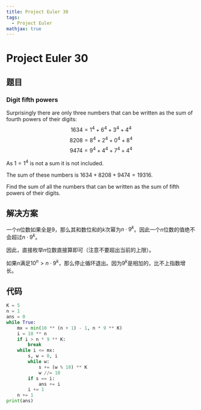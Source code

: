 ```yaml
---
title: Project Euler 30
tags:
  - Project Euler
mathjax: true
---
```

<escape><!-- more --></escape>

# Project Euler 30
## 题目
### Digit fifth powers
Surprisingly there are only three numbers that can be written as the sum of fourth powers of their digits:
$$1634=1^4+6^4+3^4+4^4$$
$$8208=8^4+2^4+0^4+8^4$$
$$9474=9^4+4^4+7^4+4^4$$

As $1 = 1^4$ is not a sum it is not included.

The sum of these numbers is $1634 + 8208 + 9474 = 19316$.

Find the sum of all the numbers that can be written as the sum of fifth powers of their digits.

## 解决方案

一个$n$位数如果全是$9$，那么其和数位和的$k$次幂为$n\cdot 9^k$。因此一个$n$位数的值绝不会超过$n \cdot 9^k$。

因此，直接枚举$n$位数直接算即可（注意不要超出当前的上限）。

如果$n$满足$10^n>n\cdot 9^k$，那么停止循环退出。因为$9^k$是相加的，比不上指数增长。
## 代码

```py
K = 5
n = 1
ans = 0
while True:
    mx = min(10 ** (n + 1) - 1, n * 9 ** K)
    i = 10 ** n
    if i > n * 9 ** K:
        break
    while i <= mx:
        s, w = 0, i
        while w:
            s += (w % 10) ** K
            w //= 10
        if s == i:
            ans += i
        i += 1
    n += 1
print(ans)
```
